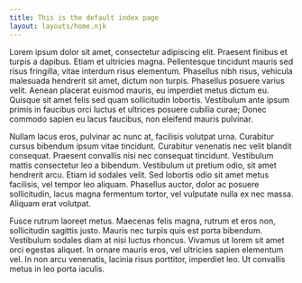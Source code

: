 ```yaml
---
title: This is the default index page
layout: layouts/home.njk
---
```


Lorem ipsum dolor sit amet, consectetur adipiscing elit. Praesent finibus et turpis a dapibus. Etiam et ultricies magna. Pellentesque tincidunt mauris sed risus fringilla, vitae interdum risus elementum. Phasellus nibh risus, vehicula malesuada hendrerit sit amet, dictum non turpis. Phasellus posuere varius velit. Aenean placerat euismod mauris, eu imperdiet metus dictum eu. Quisque sit amet felis sed quam sollicitudin lobortis. Vestibulum ante ipsum primis in faucibus orci luctus et ultrices posuere cubilia curae; Donec commodo sapien eu lacus faucibus, non eleifend mauris pulvinar.

Nullam lacus eros, pulvinar ac nunc at, facilisis volutpat urna. Curabitur cursus bibendum ipsum vitae tincidunt. Curabitur venenatis nec velit blandit consequat. Praesent convallis nisi nec consequat tincidunt. Vestibulum mattis consectetur leo a bibendum. Vestibulum ut pretium odio, sit amet hendrerit arcu. Etiam id sodales velit. Sed lobortis odio sit amet metus facilisis, vel tempor leo aliquam. Phasellus auctor, dolor ac posuere sollicitudin, lacus magna fermentum tortor, vel vulputate nulla ex nec massa. Aliquam erat volutpat.

Fusce rutrum laoreet metus. Maecenas felis magna, rutrum et eros non, sollicitudin sagittis justo. Mauris nec turpis quis est porta bibendum. Vestibulum sodales diam at nisi luctus rhoncus. Vivamus ut lorem sit amet orci egestas aliquet. In ornare mauris eros, vel ultricies sapien elementum vel. In non arcu venenatis, lacinia risus porttitor, imperdiet leo. Ut convallis metus in leo porta iaculis.

